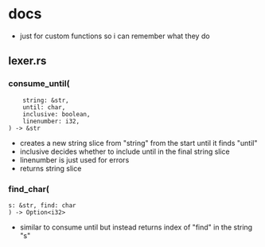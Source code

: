 # docs
* just for custom functions so i can remember what they do

## lexer.rs
### consume_until(
        string: &str,
        until: char,
        inclusive: boolean,
        linenumber: i32,
    ) -> &str
* creates a new string slice from "string" from the start until it finds "until"
* inclusive decides whether to include until in the final string slice
* linenumber is just used for errors
* returns string slice

### find_char(
    s: &str, find: char
    ) -> Option<i32>
* similar to consume until but instead returns index of "find" in the string "s"

